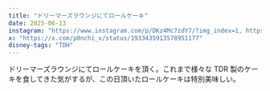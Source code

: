 ```yaml
---
title: "ドリーマーズラウンジにてロールケーキ"
date: 2025-06-13
instagram: "https://www.instagram.com/p/DKz4Mc7zdY7/?img_index=1, https://www.instagram.com/p/DK1hm14Tr76/?img_index=1"
x: "https://x.com/p0nchi_v/status/1933435913578951177"
disney-tags: "TDH"
---
```


ドリーマーズラウンジにてロールケーキを頂く。これまで様々な TDR 製のケーキを食してきた気がするが、この日頂いたロールケーキは特別美味しい。 